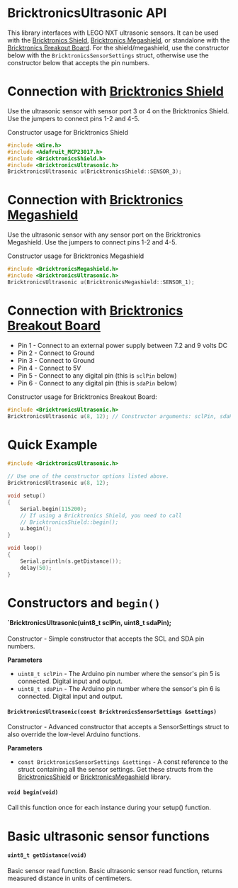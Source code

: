 # BricktronicsUltrasonic API

This library interfaces with LEGO NXT ultrasonic sensors. It can be used with the [Bricktronics Shield](https://store.wayneandlayne.com/products/bricktronics-shield-kit.html), [Bricktronics Megashield](https://store.wayneandlayne.com/products/bricktronics-megashield-kit.html), or standalone with the [Bricktronics Breakout Board](https://store.wayneandlayne.com/products/bricktronics-breakout-board.html). For the shield/megashield, use the constructor below with the `BricktronicsSensorSettings` struct, otherwise use the constructor below that accepts the pin numbers.

# Connection with [Bricktronics Shield](https://store.wayneandlayne.com/products/bricktronics-shield-kit.html)

Use the ultrasonic sensor with sensor port 3 or 4 on the Bricktronics Shield. Use the jumpers to connect pins 1-2 and 4-5.

Constructor usage for Bricktronics Shield
```C++
#include <Wire.h>
#include <Adafruit_MCP23017.h>
#include <BricktronicsShield.h>
#include <BricktronicsUltrasonic.h>
BricktronicsUltrasonic u(BricktronicsShield::SENSOR_3);
```

# Connection with [Bricktronics Megashield](https://store.wayneandlayne.com/products/bricktronics-megashield-kit.html)

Use the ultrasonic sensor with any sensor port on the Bricktronics Megashield. Use the jumpers to connect pins 1-2 and 4-5.

Constructor usage for Bricktronics Megashield
```C++
#include <BricktronicsMegashield.h>
#include <BricktronicsUltrasonic.h>
BricktronicsUltrasonic u(BricktronicsMegashield::SENSOR_1);
```

# Connection with [Bricktronics Breakout Board](https://store.wayneandlayne.com/products/bricktronics-breakout-board.html)

* Pin 1 - Connect to an external power supply between 7.2 and 9 volts DC
* Pin 2 - Connect to Ground
* Pin 3 - Connect to Ground
* Pin 4 - Connect to 5V
* Pin 5 - Connect to any digital pin (this is `sclPin` below)
* Pin 6 - Connect to any digital pin (this is `sdaPin` below)

Constructor usage for Bricktronics Breakout Board:
```C++
#include <BricktronicsUltrasonic.h>
BricktronicsUltrasonic u(8, 12); // Constructor arguments: sclPin, sdaPin
```

# Quick Example

```C++
#include <BricktronicsUltrasonic.h>

// Use one of the constructor options listed above.
BricktronicsUltrasonic u(8, 12);

void setup()
{
    Serial.begin(115200);
    // If using a Bricktronics Shield, you need to call
    // BricktronicsShield::begin();
    u.begin();
}

void loop()
{
    Serial.println(s.getDistance());
    delay(50);
}
```

# Constructors and `begin()`

#### `BricktronicsUltrasonic(uint8_t sclPin, uint8_t sdaPin);

Constructor - Simple constructor that accepts the SCL and SDA pin numbers.

**Parameters**

* `uint8_t sclPin` - The Arduino pin number where the sensor's pin 5 is connected. Digital input and output.
* `uint8_t sdaPin` - The Arduino pin number where the sensor's pin 6 is connected. Digital input and output.


#### `BricktronicsUltrasonic(const BricktronicsSensorSettings &settings)`

Constructor - Advanced constructor that accepts a SensorSettings struct to also override the low-level Arduino functions.

**Parameters**

* `const BricktronicsSensorSettings &settings` - A const reference to the struct containing all the sensor settings. Get these structs from the [BricktronicsShield](https://github.com/wayneandlayne/BricktronicsShield) or [BricktronicsMegashield](https://github.com/wayneandlayne/BricktronicsMegashield) library.

#### `void begin(void)`

Call this function once for each instance during your setup() function.


# Basic ultrasonic sensor functions

#### `uint8_t getDistance(void)`

Basic sensor read function. Basic ultrasonic sensor read function, returns measured distance in units of centimeters.

